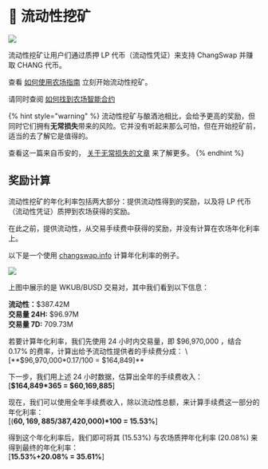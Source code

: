 # 🚜 流动性挖矿

![](https://gblobkcdn.gitbook.com/assets%2F-MHREX7DHcljbY5IkjgJ%2F-McQraJG25bEh9ufOHLT%2F-McS-Rk4u3IqogZhr2N2%2Fdocs%20masthead%20%281%29.png?alt=media&token=0124644e-2c34-492d-bd66-2710c4dd8869)

流动性挖矿让用户们通过质押 LP 代币（流动性凭证）来支持 ChangSwap 并赚取 CHANG 代币。

查看 [如何使用农场指南](https://docs.changswap.finance/products/yield-farming/how-to-use-farms) 立刻开始流动性挖矿。

请同时查阅 [如何找到农场智能合约](https://docs.changswap.finance/products/yield-farming)

{% hint style="warning" %}
流动性挖矿与酿酒池相比，会给予更高的奖励，但同时它们拥有**无常损失**带来的风险。它并没有听起来那么可怕，但在开始挖矿前，适当的去了解它是值得的。

查看这一篇来自币安的， [关于无常损失的文章](https://academy.binance.com/en/articles/impermanent-loss-explained) 来了解更多。
{% endhint %}

## 奖励计算

流动性挖矿的年化利率包括两大部分：提供流动性得到的奖励，以及将 LP 代币（流动性凭证）质押到农场获得的奖励。

在此之前，提供流动性，从交易手续费中获得的奖励，并没有计算在农场年化利率上。

以下是一个使用 [changswap.info](https://changswap.info) 计算年化利率的例子。

![](https://lh4.googleusercontent.com/rJswz2qvCNTcODcClHxqlLpanSLsfbGtVw75MMPicBN1iKTKCuEYlPuoFAqskoy24DB9JBmATWb8dk3WmY1_BFDZoS94sWTBZhZrcnG711rC8ltDXPR3gdl8D50eWq_cfiBriKcl)

上图中展示的是 WKUB/BUSD 交易对，其中我们看到以下信息：

**流动性：**$387.42M  
**交易量 24H:** $96.97M  
**交易量 7D:** 709.73M

若要计算年化利率，我们先使用 24 小时内交易量，即 $96,970,000 ，结合 0.17% 的费率，计算出给予流动性提供者的手续费分成：  
\[**$96,970,000\*0.17/100 = $164,849\]**

下一步，我们用上述 24 小时数据，估算出全年的手续费收入：   
\[**$164,849\*365 = $60,169,885**\]

现在，我们可以使用全年手续费收入，除以流动性总额，来计算手续费这一部分的年化利率：  
\[\(**$60,169,885/$387,420,000\)\*100 = 15.53%**\]

得到这个年化利率后，我们即可将其 \(15.53%\) 与农场质押年化利率 \(20.08%\) 来得到最终的年化利率：  
\[**15.53%+20.08% = 35.61%**\]

##  <a id="reward-calculations"></a>

